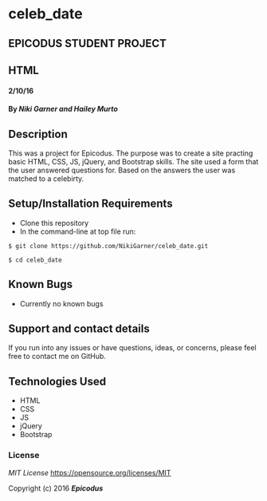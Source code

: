 # celeb_date
## EPICODUS STUDENT PROJECT
## HTML

#### 2/10/16

#### By _**Niki Garner and Hailey Murto**_

## Description
This was a project for Epicodus. The purpose was to create a site practing basic HTML, CSS, JS, jQuery, and Bootstrap skills. The site used a form that the user answered questions for. Based on the answers the user was matched to a celebirty.
## Setup/Installation Requirements

* Clone this repository
* In the command-line at top file run:
```
$ git clone https://github.com/NikiGarner/celeb_date.git
```
```
$ cd celeb_date
```

## Known Bugs

* Currently no known bugs

## Support and contact details

If you run into any issues or have questions, ideas, or concerns, please feel free to contact me on GitHub.

## Technologies Used

* HTML
* CSS
* JS 
* jQuery
* Bootstrap


### License

*MIT License*
<a href="https://opensource.org/licenses/MIT">https://opensource.org/licenses/MIT</a>

Copyright (c) 2016 **_Epicodus_**
